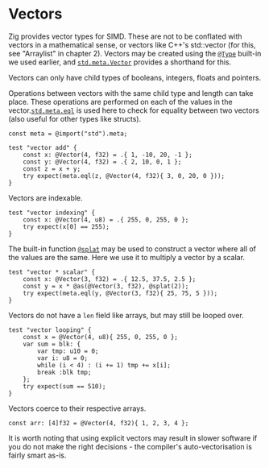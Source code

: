 # Vectors

Zig provides vector types for SIMD. These are not to be conflated with vectors
in a mathematical sense, or vectors like C++'s std::vector (for this, see
"Arraylist" in chapter 2). Vectors may be created using the
[`@Type`](https://ziglang.org/documentation/master/#Type) built-in we used
earlier, and
[`std.meta.Vector`](https://ziglang.org/documentation/master/std/#std;meta.Vector)
provides a shorthand for this.

Vectors can only have child types of booleans, integers, floats and pointers.

Operations between vectors with the same child type and length can take place.
These operations are performed on each of the values in the
vector.[`std.meta.eql`](https://ziglang.org/documentation/master/std/#std;meta.eql)
is used here to check for equality between two vectors (also useful for other
types like structs).

```zig
const meta = @import("std").meta;

test "vector add" {
    const x: @Vector(4, f32) = .{ 1, -10, 20, -1 };
    const y: @Vector(4, f32) = .{ 2, 10, 0, 1 };
    const z = x + y;
    try expect(meta.eql(z, @Vector(4, f32){ 3, 0, 20, 0 }));
}
```

Vectors are indexable.

```zig
test "vector indexing" {
    const x: @Vector(4, u8) = .{ 255, 0, 255, 0 };
    try expect(x[0] == 255);
}
```

The built-in function
[`@splat`](https://ziglang.org/documentation/master/#splat) may be used to
construct a vector where all of the values are the same. Here we use it to
multiply a vector by a scalar.

```zig
test "vector * scalar" {
    const x: @Vector(3, f32) = .{ 12.5, 37.5, 2.5 };
    const y = x * @as(@Vector(3, f32), @splat(2));
    try expect(meta.eql(y, @Vector(3, f32){ 25, 75, 5 }));
}
```

Vectors do not have a `len` field like arrays, but may still be looped over.

```zig
test "vector looping" {
    const x = @Vector(4, u8){ 255, 0, 255, 0 };
    var sum = blk: {
        var tmp: u10 = 0;
        var i: u8 = 0;
        while (i < 4) : (i += 1) tmp += x[i];
        break :blk tmp;
    };
    try expect(sum == 510);
}
```

Vectors coerce to their respective arrays.

```zig
const arr: [4]f32 = @Vector(4, f32){ 1, 2, 3, 4 };
```

It is worth noting that using explicit vectors may result in slower software if
you do not make the right decisions - the compiler's auto-vectorisation is
fairly smart as-is.
